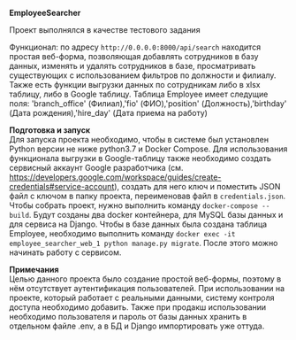 **EmployeeSearcher**

Проект выполнялся в качестве тестового задания

Функционал: по адресу `http://0.0.0.0:8000/api/search` находится простая веб-форма, позволяющая добавлять сотрудников в базу данных, изменять и удалять сотрудников в базе, просматривать существующих с использованием фильтров по должности и филиалу. Также есть функции выгрузки данных по сотрудникам либо в xlsx таблицу, либо в Google таблицу.
Таблица Employee имеет следущие поля: 'branch_office' (Филиал),'fio' (ФИО),'position' (Должность),'birthday' (Дата рождения),'hire_day' (Дата приема на работу)

**Подготовка и запуск**\
Для запуска проекта необходимо, чтобы в системе был установлен Python версии не ниже python3.7 и Docker Compose. Для использования функционала выгрузки в Google-таблицу также необходимо создать сервисный аккаунт Google разработчика (см. https://developers.google.com/workspace/guides/create-credentials#service-account), создать для него ключ и поместить JSON файл с ключом в папку проекта, переименовав файл в `credentials.json`.
Чтобы собрать проект, нужно выполнить команду `docker-compose --build`. Будут созданы два docker контейнера, для MySQL базы данных и для сервиса на Django. Чтобы в базе данных была создана таблица Employee, необходимо выполнить команду `docker exec -it employee_searcher_web_1 python manage.py migrate`. После этого можно начинать работу с сервисом.

**Примечания**\
Целью данного проекта было создание простой веб-формы, поэтому в нём отсутствует аутентификация пользователей. При использовании на проекте, который работает с реальными данными, систему контроля доступа необходимо добавить. Также при продакш использовании необходимо пользователя и пароль от базы данных хранить в отдельном файле .env, а в БД и Django импортировать уже оттуда.
